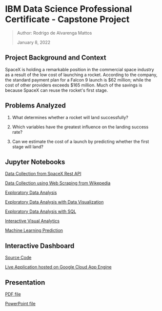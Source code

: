 # IBM Data Science Professional Certificate - Capstone Project

>Author: Rodrigo de Alvarenga Mattos
>
>January 8, 2022
## Project Background and Context​

SpaceX is holding a remarkable position in the commercial space industry as a result of the low cost of launching a rocket. According to the company, the standard payment plan for a Falcon 9 launch is $62 million; while the cost of other providers exceeds $165 million. Much of the savings is because SpaceX can reuse the rocket's first stage.
## Problems Analyzed​

 1. What determines whether a rocket will land successfully?​

 2. Which variables have the greatest influence on the landing success rate?​

 3. Can we estimate the cost of a launch by predicting whether the first stage will land?
## Jupyter Notebooks

[Data Collection from SpaceX Rest API](https://github.com/rodrigoalvamat/ibm-data-science-capstone/blob/master/notebooks/data-dollection-api.ipynb)

[Data Collection using Web Scraping from Wikepedia](https://github.com/rodrigoalvamat/ibm-data-science-capstone/blob/master/notebooks/data-collection-web-scraping.ipynb)

[Exploratory Data Analysis](https://github.com/rodrigoalvamat/ibm-data-science-capstone/blob/master/notebooks/exploratory-data-analysis.ipynb)

[Exploratory Data Analysis with Data Visualization](https://github.com/rodrigoalvamat/ibm-data-science-capstone/blob/master/notebooks/eda-with-data-visualization.ipynb)

[Exploratory Data Analysis with SQL](https://github.com/rodrigoalvamat/ibm-data-science-capstone/blob/master/notebooks/eda-with-sql.ipynb)

[Interactive Visual Analytics](http://nbviewer.org/github/rodrigoalvamat/ibm-data-science-capstone/blob/master/notebooks/interactive-visual-analytics.ipynb)

[Machine Learning Prediction](https://github.com/rodrigoalvamat/ibm-data-science-capstone/blob/master/notebooks/machine-learning-prediction.ipynb)

## Interactive Dashboard

[Source Code](https://github.com/rodrigoalvamat/ibm-data-science-capstone/tree/master/dashboard)

[Live Application hosted on Google Cloud App Engine](https://ibm-course-capstone.uc.r.appspot.com/)

## Presentation 

[PDF file](https://github.com/rodrigoalvamat/ibm-data-science-capstone/tree/master/presentation/ibm-data-science-capstone.pdf)

[PowerPoint file](https://github.com/rodrigoalvamat/ibm-data-science-capstone/tree/master/presentation/ibm-data-science-capstone.pptx)
